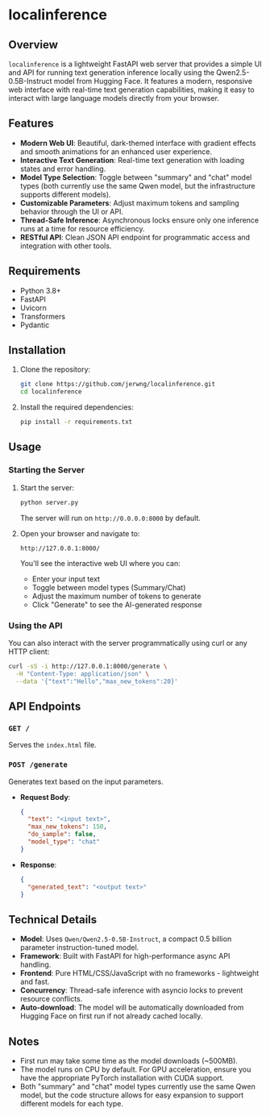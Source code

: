 # localinference

## Overview
`localinference` is a lightweight FastAPI web server that provides a simple UI and API for running text generation inference locally using the Qwen2.5-0.5B-Instruct model from Hugging Face. It features a modern, responsive web interface with real-time text generation capabilities, making it easy to interact with large language models directly from your browser.

## Features
- **Modern Web UI**: Beautiful, dark-themed interface with gradient effects and smooth animations for an enhanced user experience.
- **Interactive Text Generation**: Real-time text generation with loading states and error handling.
- **Model Type Selection**: Toggle between "summary" and "chat" model types (both currently use the same Qwen model, but the infrastructure supports different models).
- **Customizable Parameters**: Adjust maximum tokens and sampling behavior through the UI or API.
- **Thread-Safe Inference**: Asynchronous locks ensure only one inference runs at a time for resource efficiency.
- **RESTful API**: Clean JSON API endpoint for programmatic access and integration with other tools.

## Requirements
- Python 3.8+
- FastAPI
- Uvicorn
- Transformers
- Pydantic

## Installation
1. Clone the repository:
   ```bash
   git clone https://github.com/jerwng/localinference.git
   cd localinference
   ```
2. Install the required dependencies:
   ```bash
   pip install -r requirements.txt
   ```

## Usage

### Starting the Server
1. Start the server:
   ```bash
   python server.py
   ```
   The server will run on `http://0.0.0.0:8000` by default.

2. Open your browser and navigate to:
   ```
   http://127.0.0.1:8000/
   ```
   You'll see the interactive web UI where you can:
   - Enter your input text
   - Toggle between model types (Summary/Chat)
   - Adjust the maximum number of tokens to generate
   - Click "Generate" to see the AI-generated response

### Using the API
You can also interact with the server programmatically using curl or any HTTP client:

```bash
curl -sS -i http://127.0.0.1:8000/generate \
  -H "Content-Type: application/json" \
  --data '{"text":"Hello","max_new_tokens":20}'
```

## API Endpoints
### `GET /`
Serves the `index.html` file.

### `POST /generate`
Generates text based on the input parameters.
- **Request Body**:
  ```json
  {
    "text": "<input text>",
    "max_new_tokens": 150,
    "do_sample": false,
    "model_type": "chat"
  }
  ```
- **Response**:
  ```json
  {
    "generated_text": "<output text>"
  }
  ```

## Technical Details
- **Model**: Uses `Qwen/Qwen2.5-0.5B-Instruct`, a compact 0.5 billion parameter instruction-tuned model.
- **Framework**: Built with FastAPI for high-performance async API handling.
- **Frontend**: Pure HTML/CSS/JavaScript with no frameworks - lightweight and fast.
- **Concurrency**: Thread-safe inference with asyncio locks to prevent resource conflicts.
- **Auto-download**: The model will be automatically downloaded from Hugging Face on first run if not already cached locally.

## Notes
- First run may take some time as the model downloads (~500MB).
- The model runs on CPU by default. For GPU acceleration, ensure you have the appropriate PyTorch installation with CUDA support.
- Both "summary" and "chat" model types currently use the same Qwen model, but the code structure allows for easy expansion to support different models for each type.

